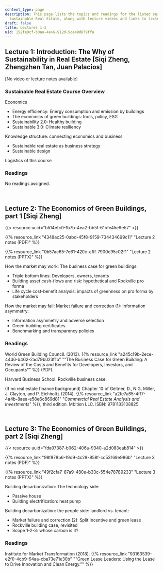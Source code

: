 ```yaml
---
content_type: page
description: This page lists the topics and readings for the listed sessions of 11.350
  Sustainable Real Estate, along with lecture videos and links to lecture slides.
draft: false
title: Lectures 1-3
uid: 152fe9cf-b0aa-4e46-912d-5ce49d879ffa
---
```

## Lecture 1: Introduction: The Why of Sustainability in Real Estate \[Siqi Zheng, Zhengzhen Tan, Juan Palacios\] 

\[No video or lecture notes available\]

### Sustainable Real Estate Course Overview  

Economics  

- Energy efficiency: Energy consumption and emission by buildings  
- The economics of green buildings: tools, policy, ESG  
- Sustainability 2.0: Healthy building  
- Sustainable 3.0: Climate resiliency  

Knowledge structure: connecting economics and business  

- Sustainable real estate as business strategy  
- Sustainable design  

Logistics of this course

### Readings 

No readings assigned.

 

## Lecture 2: The Economics of Green Buildings, part 1 \[Siqi Zheng\] 

{{< resource uuid="b514efc0-1b7b-4ea2-bb5f-61bfe45e9e57" >}}

{{% resource_link "4348ac25-0abd-45f8-9159-734434699c11" "Lecture 2 notes (PDF)" %}}

{{% resource_link "0b57ac65-7e61-420c-afff-7900c95c02f1" "Lecture 2 notes (PPTX)" %}}

How the market may work: The business case for green buildings:  

- Triple bottom lines: Developers, owners, tenants  
- Building asset cash-flows and risk: hypothetical and Rockville pro forma  
- Life cycle cost-benefit analysis: impacts of greenness on pro forma by stakeholders  

How the market may fail: Market failure and correction (1): Information asymmetry:  

- Information asymmetry and adverse selection  
- Green building certificates  
- Benchmarking and transparency policies 

### Readings 

World Green Building Council. (2013). {{% resource_link "a245c19b-2ece-44d6-b462-2ad79b023f1b" "\"The Business Case for Green Building: A Review of the Costs and Benefits for Developers, Investors, and Occupants\"" %}} (PDF).

Harvard Business School. Rockville business case.

(If no real estate finance background) Chapter 10 of Geltner, D., N.G. Miller, J. Clayton, and P. Eichholtz (2014). {{% resource_link "a2fe7a65-4ff7-4a4b-8aea-e58e6c869d81" "*Commercial Real Estate Analysis and Investments*" %}}, third edition. Mbition LLC. ISBN: 9781133108825.

 

## Lecture 3: The Economics of Green Buildings, part 2 \[Siqi Zheng\] 

{{< resource uuid="fda07387-b062-406a-9340-a2d083eab814" >}}

{{% resource_link "98f878b6-19d9-4c28-858f-cc53169e986b" "Lecture 3 notes (PDF)" %}}

{{% resource_link "49f2cfa7-87a9-480e-b30c-554e78789233" "Lecture 3 notes (PPTX)" %}}

Building decarbonization: The technology side:  

- Passive house  
- Building electrification: heat pump  

Building decarbonization: the people side: landlord vs. tenant:  

- Market failure and correction (2): Split incentive and green lease  
- Rockville building case, revisited  
- Scope 1-2-3: whose carbon is it?

### Readings 

Institute for Market Transformation (2018). {{% resource_link "93163539-e2f0-4cb9-94aa-cba73e71e30b" "\"Green Lease Leaders: Using the Lease to Drive Innovation and Clean Energy.\"" %}}